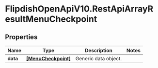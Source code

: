 # FlipdishOpenApiV10.RestApiArrayResultMenuCheckpoint

## Properties
Name | Type | Description | Notes
------------ | ------------- | ------------- | -------------
**data** | [**[MenuCheckpoint]**](MenuCheckpoint.md) | Generic data object. | 


